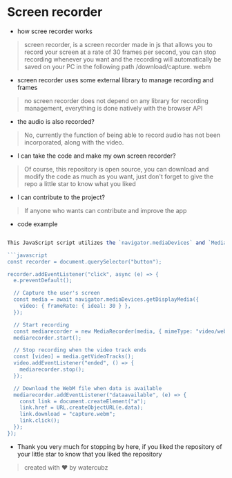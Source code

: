 # Screen recorder

- how scree recorder works

> screen recorder, is a screen recorder made in js that allows you to record your screen at a rate of 30 frames per second, you can stop recording whenever you want and the recording will automatically be saved on your PC in the following path /download/capture. webm

- screen recorder uses some external library to manage recording and frames

> no screen recorder does not depend on any library for recording management, everything is done natively with the browser API

- the audio is also recorded?

> No, currently the function of being able to record audio has not been incorporated, along with the video.

- I can take the code and make my own screen recorder?

> Of course, this repository is open source, you can download and modify the code as much as you want, just don't forget to give the repo a little star to know what you liked

- I can contribute to the project?

> If anyone who wants can contribute and improve the app

- code example

````javascript

This JavaScript script utilizes the `navigator.mediaDevices` and `MediaRecorder` API to capture the user's screen and save it as a WebM file when a button is clicked.

```javascript
const recorder = document.querySelector("button");

recorder.addEventListener("click", async (e) => {
  e.preventDefault();

  // Capture the user's screen
  const media = await navigator.mediaDevices.getDisplayMedia({
    video: { frameRate: { ideal: 30 } },
  });

  // Start recording
  const mediarecorder = new MediaRecorder(media, { mimeType: "video/webm;codecs=vp8, opus" });
  mediarecorder.start();

  // Stop recording when the video track ends
  const [video] = media.getVideoTracks();
  video.addEventListener("ended", () => {
    mediarecorder.stop();
  });

  // Download the WebM file when data is available
  mediarecorder.addEventListener("dataavailable", (e) => {
    const link = document.createElement("a");
    link.href = URL.createObjectURL(e.data);
    link.download = "capture.webm";
    link.click();
  });
});
````

- Thank you very much for stopping by here, if you liked the repository of your little star to know that you liked the repository

> created with ❤ by watercubz
